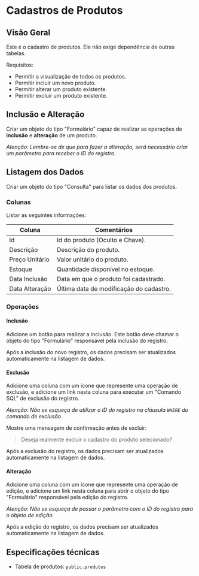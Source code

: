 # Cadastros de Produtos

## Visão Geral
Este é o cadastro de produtos. Ele não exige dependência de outras tabelas.

Requisitos:

- Permitir a visualização de todos os produtos.
- Permitir incluir um novo produto.
- Permitir alterar um produto existente.
- Permitir excluir um produto existente.

## Inclusão e Alteração
Criar um objeto do tipo "Formulário" capaz de realizar as operações de __inclusão__ e __alteração__ de um produto.

_Atenção: Lembre-se de que para fazer a alteração, será necessário criar um parâmetro para receber o ID do registro._

## Listagem dos Dados
Criar um objeto do tipo "Consulta" para listar os dados dos produtos.

### Colunas
Listar as seguintes informações:

| Coluna        | Comentários                              |
|---------------|------------------------------------------|
| Id            | Id do produto (Oculto e Chave).         |
| Descrição     | Descrição do produto.                   |
| Preço Unitário| Valor unitário do produto.              |
| Estoque       | Quantidade disponível no estoque.       |
| Data Inclusão | Data em que o produto foi cadastrado.   |
| Data Alteração| Última data de modificação do cadastro. |

### Operações

#### Inclusão
Adicione um botão para realizar a inclusão. Este botão deve chamar o objeto do tipo "Formulário" responsável pela inclusão do registro. 

Após a inclusão do novo registro, os dados precisam ser atualizados automaticamente na listagem de dados.

#### Exclusão
Adicione uma coluna com um ícone que represente uma operação de exclusão, e adicione um link nesta coluna para executar um "Comando SQL" de exclusão do registro.

_Atenção: Não se esqueça de utilizar o ID do registro na cláusula `WHERE` do comando de exclusão._

Mostre uma mensagem de confirmação antes de excluir:
> Deseja realmente excluir o cadastro do produto selecionado?

Após a exclusão do registro, os dados precisam ser atualizados automaticamente na listagem de dados.

#### Alteração
Adicione uma coluna com um ícone que represente uma operação de edição, e adicione um link nesta coluna para abrir o objeto do tipo "Formulário" responsável pela edição do registro.

_Atenção: Não se esqueça de passar o parâmetro com o ID do registro para o objeto de edição._

Após a edição do registro, os dados precisam ser atualizados automaticamente na listagem de dados.

## Especificações técnicas

- Tabela de produtos: `public.produtos`
